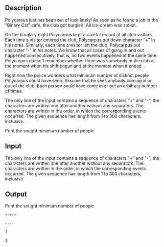 ## Description

<div><p>Polycarpus just has been out of luck lately! As soon as he found a job in the "Binary Cat" cafe, the club got burgled. All ice-cream was stolen.</p><p>On the burglary night Polycarpus kept a careful record of all club visitors. Each time a visitor entered the club, Polycarpus put down character "<span class="tex-font-style-tt">+</span>" in his notes. Similarly, each time a visitor left the club, Polycarpus put character "<span class="tex-font-style-tt">-</span>" in his notes. We know that all cases of going in and out happened consecutively, that is, no two events happened at the same time. Polycarpus doesn't remember whether there was somebody in the club at the moment when his shift begun and at the moment when it ended.</p><p>Right now the police wonders what minimum number of distinct people Polycarpus could have seen. Assume that he sees anybody coming in or out of the club. Each person could have come in or out an arbitrary number of times.</p></div><div class="input-specification"><p>The only line of the input contains a sequence of characters "<span class="tex-font-style-tt">+</span>" and "<span class="tex-font-style-tt">-</span>", the characters are written one after another without any separators. The characters are written in the order, in which the corresponding events occurred. The given sequence has length from 1 to 300 characters, inclusive.</p></div><div class="output-specification"><p>Print the sought minimum number of people</p></div>

## Input

<p>The only line of the input contains a sequence of characters "<span class="tex-font-style-tt">+</span>" and "<span class="tex-font-style-tt">-</span>", the characters are written one after another without any separators. The characters are written in the order, in which the corresponding events occurred. The given sequence has length from 1 to 300 characters, inclusive.</p>

## Output

<p>Print the sought minimum number of people</p>





```input1
+-+-+

```




```input2
---
```




```output1
1

```




```output2
3
```


